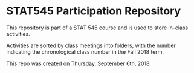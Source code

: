 # STAT545 Participation Repository

This repository is part of a STAT 545 course and is used to store in-class activities.

Activities are sorted by class meetings into folders, with the number indicating the chronological class number in the Fall 2018 term.

This repo was created on Thursday, September 6th, 2018.